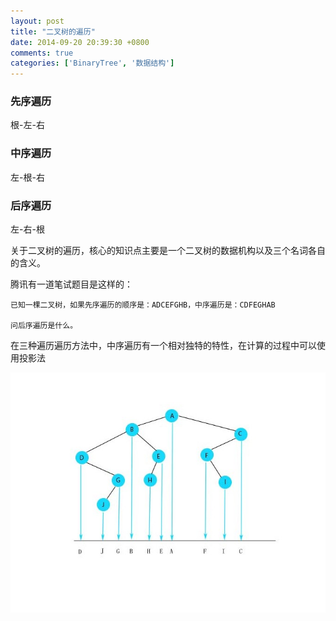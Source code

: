 ```yaml
---
layout: post
title: "二叉树的遍历"
date: 2014-09-20 20:39:30 +0800
comments: true
categories: ['BinaryTree', '数据结构']
---
```

### 先序遍历
根-左-右

### 中序遍历
左-根-右

### 后序遍历
左-右-根

关于二叉树的遍历，核心的知识点主要是一个二叉树的数据机构以及三个名词各自的含义。

腾讯有一道笔试题目是这样的：
	
	已知一棵二叉树，如果先序遍历的顺序是：ADCEFGHB，中序遍历是：CDFEGHAB

	问后序遍历是什么。

在三种遍历遍历方法中，中序遍历有一个相对独特的特性，在计算的过程中可以使用投影法

![](/images/middle_order.jpg)